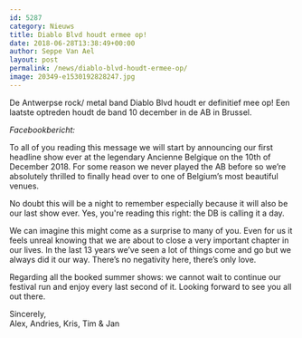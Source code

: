 ```yaml
---
id: 5287
category: Nieuws
title: Diablo Blvd houdt ermee op!
date: 2018-06-28T13:38:49+00:00
author: Seppe Van Ael
layout: post
permalink: /news/diablo-blvd-houdt-ermee-op/
image: 20349-e1530192828247.jpg
---
```

De Antwerpse rock/ metal band Diablo Blvd houdt er definitief mee op! Een laatste optreden houdt de band 10 december in de AB in Brussel.

_Facebookbericht:_
  
To all of you reading this message we will start by announcing our first headline show ever at the legendary Ancienne Belgique on the 10th of December 2018. For some reason we never played the AB before so we’re absolutely thrilled to finally head over to one of Belgium’s most beautiful venues.

No doubt this will be a night to remember especially because it will also be our last show ever. Yes, you're reading this right: <span class="text_exposed_show">the DB is calling it a day.</span>

<div class="text_exposed_show">
  <p>
    We can imagine this might come as a surprise to many of you. Even for us it feels unreal knowing that we are about to close a very important chapter in our lives. In the last 13 years we’ve seen a lot of things come and go but we always did it our way. There’s no negativity here, there’s only love.
  </p>
  
  <p>
    Regarding all the booked summer shows: we cannot wait to continue our festival run and enjoy every last second of it. Looking forward to see you all out there.
  </p>
  
  <p>
    Sincerely,<br /> Alex, Andries, Kris, Tim & Jan
  </p>
</div>
